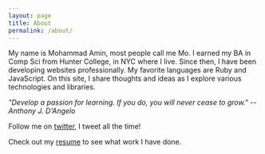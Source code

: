 ```yaml
---
layout: page
title: About
permalink: /about/
---
```


My name is Mohammad Amin, most people call me Mo. I earned my BA in Comp Sci from Hunter College, in NYC where I live. Since then, I have been developing websites professionally. My favorite languages are Ruby and JavaScript. On this site, I share thoughts and ideas as I explore various technologies and libraries.  

*"Develop a passion for learning. If you do, you will never cease to grow." -- Anthony J. D'Angelo*

Follow me on [twitter](https://twitter.com/hackrnaut), I tweet all the time!

Check out my [resume](/assets/mo_amin_2017.pdf) to see what work I have done.
